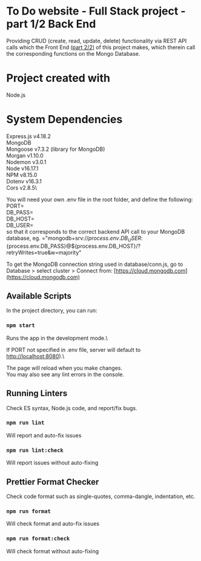 # To Do website - Full Stack project - part 1/2 Back End

Providing CRUD (create, read, update, delete) functionality via REST API calls which the Front End [(part 2/2)](https://github.com/mbborromeo/todoapp-fullstack-frontend) of this project makes, which therein call the corresponding functions on the Mongo Database.

# Project created with

Node.js

# System Dependencies

Express.js v4.18.2\
MongoDB\
Mongoose v7.3.2 (library for MongoDB)\
Morgan v1.10.0\
Nodemon v3.0.1\
Node v16.17.1\
NPM v8.15.0\
Dotenv v16.3.1\
Cors v2.8.5\

You will need your own .env file in the root folder, and define the following:\
PORT=\
DB_PASS=\
DB_HOST=\
DB_USER=\
so that it corresponds to the correct backend API call to your MongoDB database,
eg. ="mongodb+srv://${process.env.DB_USER}:${process.env.DB_PASS}@${process.env.DB_HOST}/?retryWrites=true&w=majority"

To get the MongoDB connection string used in database/conn.js, go to Database > select cluster > Connect from:
[https://cloud.mongodb.com](https://cloud.mongodb.com)

## Available Scripts

In the project directory, you can run:

### `npm start`

Runs the app in the development mode.\

If PORT not specified in .env file, server will default to [http://localhost:8080](http://localhost:8080)).\

The page will reload when you make changes.\
You may also see any lint errors in the console.

## Running Linters

Check ES syntax, Node.js code, and report/fix bugs.

### `npm run lint`

Will report and auto-fix issues

### `npm run lint:check`

Will report issues without auto-fixing

## Prettier Format Checker

Check code format such as single-quotes, comma-dangle, indentation, etc.

### `npm run format`

Will check format and auto-fix issues

### `npm run format:check`

Will check format without auto-fixing
